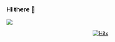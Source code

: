 ### Hi there 👋

<img src="https://img.shields.io/badge/Python-3776AB?style=for-the-badge&logo=Python&logoColor=white">

  <div align=center>
	
  [![Hits](https://hits.seeyoufarm.com/api/count/incr/badge.svg?url=https://github.com/Heemang221)](https://hits.seeyoufarm.com) 
	
  </div>

<!--
**Heemang221/Heemang221** is a ✨ _special_ ✨ repository because its `README.md` (this file) appears on your GitHub profile.

Here are some ideas to get you started:

- 🔭 I’m currently working on ...
- 🌱 I’m currently learning ...
- 👯 I’m looking to collaborate on ...
- 🤔 I’m looking for help with ...
- 💬 Ask me about ...
- 📫 How to reach me: ...
- 😄 Pronouns: ...
- ⚡ Fun fact: ...
-->

